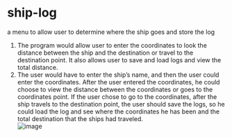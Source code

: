 # ship-log
a menu to allow user to determine where the ship goes and store the log


1.	The program would allow user to enter the coordinates to look the distance between the ship and the destination or travel to the destination point. It also allows user to save and load logs and view the total distance.
2.	The user would have to enter the ship’s name, and then the user could enter the coordinates. After the user entered the coordinates, he could choose to view the distance between the coordinates or goes to the coordinates point. If the user chose to go to the coordinates, after the ship travels to the destination point, the user should save the logs, so he could load the log and see where the coordinates he has been and the total destination that the ships had traveled.          
![image](https://user-images.githubusercontent.com/124118243/226809252-fbc1adad-0665-4968-9bd8-03e67e74283b.png)
